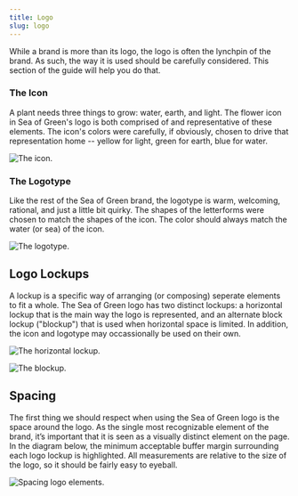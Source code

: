 ```yaml
---
title: Logo
slug: logo
---
```


While a brand is more than its logo, the logo is often the lynchpin of the brand. As such, the way it is used should be carefully considered. This section of the guide will help you do that.

### The Icon

A plant needs three things to grow: water, earth, and light. The flower icon in Sea of Green's logo is both comprised of and representative of these elements. The icon's colors were carefully, if obviously, chosen to drive that representation home -- yellow for light, green for earth, blue for water.

![The icon.](/images/2-logo_icon.png)

### The Logotype

Like the rest of the Sea of Green brand, the logotype is warm, welcoming, rational, and just a little bit quirky. The shapes of the letterforms were chosen to match the shapes of the icon. The color should always match the water (or sea) of the icon.

![The logotype.](/images/2-logo_type.png)

## Logo Lockups

A lockup is a specific way of arranging (or composing) seperate elements to fit a whole. The Sea of Green logo has two distinct lockups: a horizontal lockup that is the main way the logo is represented, and an alternate block lockup ("blockup") that is used when horizontal space is limited. In addition, the icon and logotype may occassionally be used on their own.

![The horizontal lockup.](/images/2-logo_wide.png)

![The blockup.](/images/2-logo_block.png)

## Spacing

The first thing we should respect when using the Sea of Green logo is the space around the logo. As the single most recognizable element of the brand, it’s important that it is seen as a visually distinct element on the page. In the diagram below, the minimum acceptable buffer margin surrounding each logo lockup is highlighted. All measurements are relative to the size of the logo, so it should be fairly easy to eyeball.

![Spacing logo elements.](/images/2-logo_spacing.png)
